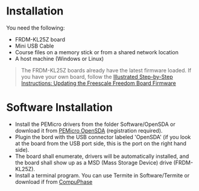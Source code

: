 # Installation
You need the following:

* FRDM-KL25Z board
* Mini USB Cable
* Course files on a memory stick or from a shared network location
* A host machine (Windows or Linux)

> The FRDM-KL25Z boards already have the latest firmware loaded. 
> If you have your own board, follow the [Illustrated Step-by-Step Instructions: Updating the Freescale Freedom Board Firmware](http://mcuoneclipse.com/2014/11/01/illustrated-step-by-step-instructions-updating-the-freescale-freedom-board-firmware/)

# Software Installation
* Install the PEMicro drivers from the folder Software/OpenSDA or download it from [PEMicro OpenSDA](https://www.pemicro.com/opensda/) (registration required).
* Plugin the bord with the USB connector labeled 'OpenSDA' (if you look at the board from the USB port side, this is the port on the right hand side).
* The board shall enumerate, drivers will be automatically installed, and the board shall show up as a MSD (Mass Storage Device) drive (FRDM-KL25Z).
* Install a terminal program. You can use Termite in Software/Termite or download if from [CompuPhase](http://www.compuphase.com/software_termite.htm)
